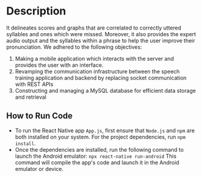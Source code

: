 # Description 
It delineates scores and graphs that are correlated to correctly uttered syllables and ones which were missed. Moreover, it also provides the expert audio output and the syllables within a phrase to help the user improve their pronunciation. We adhered to the following objectives:
1. Making a mobile application which interacts with the server and provides the user with an interface.
2. Revamping the communication infrastructure between the speech training application and backend by replacing socket communication with REST APIs
3. Constructing and managing a MySQL database for efficient data storage and retrieval

## How to Run Code
- To run the React Native app `App.js`, first ensure that `Node.js` and `npm` are both installed on your system. For the project dependencies, run `npm install`.
- Once the dependencies are installed, run the following command to launch the Android emulator: 
`npx react-native run-android`
This command will compile the app's code and launch it in the Android emulator or device. 

